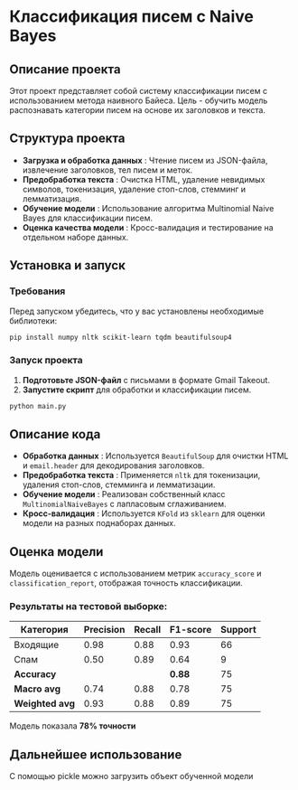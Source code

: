 # Классификация писем с Naive Bayes

## Описание проекта

Этот проект представляет собой систему классификации писем с использованием метода наивного Байеса. Цель - обучить модель распознавать категории писем на основе их заголовков и текста.

## Структура проекта

* **Загрузка и обработка данных** : Чтение писем из JSON-файла, извлечение заголовков, тел писем и меток.
* **Предобработка текста** : Очистка HTML, удаление невидимых символов, токенизация, удаление стоп-слов, стемминг и лемматизация.
* **Обучение модели** : Использование алгоритма Multinomial Naive Bayes для классификации писем.
* **Оценка качества модели** : Кросс-валидация и тестирование на отдельном наборе данных.

## Установка и запуск

### Требования

Перед запуском убедитесь, что у вас установлены необходимые библиотеки:

```sh
pip install numpy nltk scikit-learn tqdm beautifulsoup4
```

### Запуск проекта

1. **Подготовьте JSON-файл** с письмами в формате Gmail Takeout.
2. **Запустите скрипт** для обработки и классификации писем.

```sh
python main.py
```

## Описание кода

* **Обработка данных** : Используется `BeautifulSoup` для очистки HTML и `email.header` для декодирования заголовков.
* **Предобработка текста** : Применяется `nltk` для токенизации, удаления стоп-слов, стемминга и лемматизации.
* **Обучение модели** : Реализован собственный класс `MultinomialNaiveBayes` с лапласовым сглаживанием.
* **Кросс-валидация** : Используется `KFold` из `sklearn` для оценки модели на разных поднаборах данных.

## Оценка модели

Модель оценивается с использованием метрик `accuracy_score` и `classification_report`, отображая точность классификации.

### Результаты на тестовой выборке:

| Категория     | Precision | Recall | F1-score       | Support |
| ---------------------- | --------- | ------ | -------------- | ------- |
| Входящие       | 0.98      | 0.88   | 0.93           | 66      |
| Спам               | 0.50      | 0.89   | 0.64           | 9       |
| **Accuracy**     |           |        | **0.88** | 75      |
| **Macro avg**    | 0.74      | 0.88   | 0.78           | 75      |
| **Weighted avg** | 0.93      | 0.88   | 0.89           | 75      |

Модель показала **78% точности**

## Дальнейшее использование

С помощью pickle можно загрузить объект обученной модели
